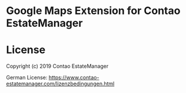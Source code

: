 # Google Maps Extension for Contao EstateManager

# License
Copyright (c) 2019 Contao EstateManager

German License: https://www.contao-estatemanager.com/lizenzbedingungen.html
